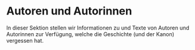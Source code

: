 # Autoren und Autorinnen

In dieser Sektion stellen wir Informationen zu und Texte von Autoren und Autorinnen zur Verfügung, welche
die Geschichte (und der Kanon) vergessen hat.
